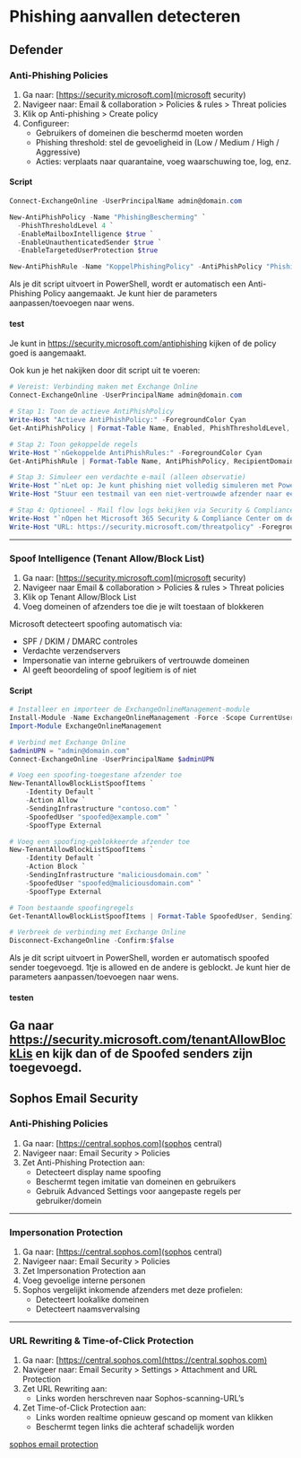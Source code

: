 
# Phishing aanvallen detecteren
## Defender

### Anti-Phishing Policies
1. Ga naar: [https://security.microsoft.com](microsoft security)  
2. Navigeer naar: Email & collaboration > Policies & rules > Threat policies
3. Klik op Anti-phishing > Create policy
4. Configureer:
   - Gebruikers of domeinen die beschermd moeten worden
   - Phishing threshold: stel de gevoeligheid in (Low / Medium / High / Aggressive)
   - Acties: verplaats naar quarantaine, voeg waarschuwing toe, log, enz.

#### Script
```powershell
Connect-ExchangeOnline -UserPrincipalName admin@domain.com

New-AntiPhishPolicy -Name "PhishingBescherming" `
  -PhishThresholdLevel 4 `
  -EnableMailboxIntelligence $true `
  -EnableUnauthenticatedSender $true `
  -EnableTargetedUserProtection $true

New-AntiPhishRule -Name "KoppelPhishingPolicy" -AntiPhishPolicy "PhishingBescherming" -RecipientDomainIs "domain.com"
```
Als je dit script uitvoert in PowerShell, wordt er automatisch een Anti-Phishing Policy aangemaakt. Je kunt hier de parameters aanpassen/toevoegen naar wens.

#### test
Je kunt in https://security.microsoft.com/antiphishing kijken of de policy goed is aangemaakt.

Ook kun je het nakijken door dit script uit te voeren:
```powershell 
# Vereist: Verbinding maken met Exchange Online
Connect-ExchangeOnline -UserPrincipalName admin@domain.com

# Stap 1: Toon de actieve AntiPhishPolicy
Write-Host "Actieve AntiPhishPolicy:" -ForegroundColor Cyan
Get-AntiPhishPolicy | Format-Table Name, Enabled, PhishThresholdLevel, EnableTargetedUserProtection, EnableMailboxIntelligence

# Stap 2: Toon gekoppelde regels
Write-Host "`nGekoppelde AntiPhishRules:" -ForegroundColor Cyan
Get-AntiPhishRule | Format-Table Name, AntiPhishPolicy, RecipientDomainIs

# Stap 3: Simuleer een verdachte e-mail (alleen observatie)
Write-Host "`nLet op: Je kunt phishing niet volledig simuleren met PowerShell alleen." -ForegroundColor Yellow
Write-Host "Stuur een testmail van een niet-vertrouwde afzender naar een gebruiker in je domein en controleer of deze wordt gemarkeerd, verplaatst of geblokkeerd." -ForegroundColor Gray

# Stap 4: Optioneel - Mail flow logs bekijken via Security & Compliance Center
Write-Host "`nOpen het Microsoft 365 Security & Compliance Center om de rapporten en meldingen te bekijken." -ForegroundColor Green
Write-Host "URL: https://security.microsoft.com/threatpolicy" -ForegroundColor Blue
```

---

### Spoof Intelligence (Tenant Allow/Block List)
1. Ga naar: [https://security.microsoft.com](microsoft security)
2. Navigeer naar Email & collaboration > Policies & rules > Threat policies
3. Klik op Tenant Allow/Block List
4. Voeg domeinen of afzenders toe die je wilt toestaan of blokkeren

Microsoft detecteert spoofing automatisch via:
- SPF / DKIM / DMARC controles
- Verdachte verzendservers
- Impersonatie van interne gebruikers of vertrouwde domeinen  
- AI geeft beoordeling of spoof legitiem is of niet

#### Script
```powershell
# Installeer en importeer de ExchangeOnlineManagement-module
Install-Module -Name ExchangeOnlineManagement -Force -Scope CurrentUser
Import-Module ExchangeOnlineManagement

# Verbind met Exchange Online
$adminUPN = "admin@domain.com"
Connect-ExchangeOnline -UserPrincipalName $adminUPN

# Voeg een spoofing-toegestane afzender toe
New-TenantAllowBlockListSpoofItems `
    -Identity Default `
    -Action Allow `
    -SendingInfrastructure "contoso.com" `
    -SpoofedUser "spoofed@example.com" `
    -SpoofType External

# Voeg een spoofing-geblokkeerde afzender toe
New-TenantAllowBlockListSpoofItems `
    -Identity Default `
    -Action Block `
    -SendingInfrastructure "maliciousdomain.com" `
    -SpoofedUser "spoofed@maliciousdomain.com" `
    -SpoofType External

# Toon bestaande spoofingregels
Get-TenantAllowBlockListSpoofItems | Format-Table SpoofedUser, SendingInfrastructure, SpoofType, Action

# Verbreek de verbinding met Exchange Online
Disconnect-ExchangeOnline -Confirm:$false

```
Als je dit script uitvoert in PowerShell, worden er automatisch spoofed sender toegevoegd. 1tje is allowed en de andere is geblockt. Je kunt hier de parameters aanpassen/toevoegen naar wens.

#### testen
Ga naar https://security.microsoft.com/tenantAllowBlockLis en kijk dan of de Spoofed senders zijn toegevoegd.
---

## Sophos Email Security

### Anti-Phishing Policies
1. Ga naar: [https://central.sophos.com](sophos central)
2. Navigeer naar: Email Security > Policies
3. Zet Anti-Phishing Protection aan:
   - Detecteert display name spoofing
   - Beschermt tegen imitatie van domeinen en gebruikers
   - Gebruik Advanced Settings voor aangepaste regels per gebruiker/domein

---

### Impersonation Protection
1. Ga naar: [https://central.sophos.com](sophos central)
2. Navigeer naar: Email Security > Policies
3. Zet Impersonation Protection aan
4. Voeg gevoelige interne personen
5. Sophos vergelijkt inkomende afzenders met deze profielen:
   - Detecteert lookalike domeinen
   - Detecteert naamsvervalsing

---

### URL Rewriting & Time-of-Click Protection
1. Ga naar: [https://central.sophos.com](https://central.sophos.com)
2. Navigeer naar: Email Security > Settings > Attachment and URL Protection
3. Zet URL Rewriting aan:
   - Links worden herschreven naar Sophos-scanning-URL’s
4. Zet Time-of-Click Protection aan:
   - Links worden realtime opnieuw gescand op moment van klikken
   - Beschermt tegen links die achteraf schadelijk worden

[sophos email protection](https://docs.sophos.com/central/customer/help/en-us/ManageYourProducts/EmailSecurity/EmailSecurityPolicy/index.html)

